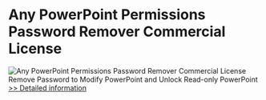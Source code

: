 # Any PowerPoint Permissions Password Remover Commercial License
![Any PowerPoint Permissions Password Remover Commercial License](https://mycommerce.akamaized.net/api/pimages/P300998574/BIG/300998574.PNG)
Remove Password to Modify PowerPoint and Unlock Read-only PowerPoint
[>> Detailed information](https://secure.shareit.com/shareit/product.html?productid=300998574&affiliateid=200057808)